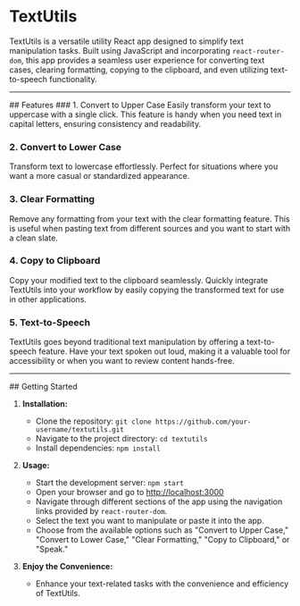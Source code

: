 # TextUtils

TextUtils is a versatile utility React app designed to simplify text manipulation tasks. Built using JavaScript and incorporating `react-router-dom`, this app provides a seamless user experience for converting text cases, clearing formatting, copying to the clipboard, and even utilizing text-to-speech functionality.
<hr>
## Features
### 1. Convert to Upper Case
Easily transform your text to uppercase with a single click. This feature is handy when you need text in capital letters, ensuring consistency and readability.

### 2. Convert to Lower Case
Transform text to lowercase effortlessly. Perfect for situations where you want a more casual or standardized appearance.

### 3. Clear Formatting
Remove any formatting from your text with the clear formatting feature. This is useful when pasting text from different sources and you want to start with a clean slate.

### 4. Copy to Clipboard
Copy your modified text to the clipboard seamlessly. Quickly integrate TextUtils into your workflow by easily copying the transformed text for use in other applications.

### 5. Text-to-Speech
TextUtils goes beyond traditional text manipulation by offering a text-to-speech feature. Have your text spoken out loud, making it a valuable tool for accessibility or when you want to review content hands-free.
<hr>
## Getting Started

1. **Installation:**
   - Clone the repository: `git clone https://github.com/your-username/textutils.git`
   - Navigate to the project directory: `cd textutils`
   - Install dependencies: `npm install`

2. **Usage:**
   - Start the development server: `npm start`
   - Open your browser and go to [http://localhost:3000](http://localhost:3000)
   - Navigate through different sections of the app using the navigation links provided by `react-router-dom`.
   - Select the text you want to manipulate or paste it into the app.
   - Choose from the available options such as "Convert to Upper Case," "Convert to Lower Case," "Clear Formatting," "Copy to Clipboard," or "Speak."

3. **Enjoy the Convenience:**
   - Enhance your text-related tasks with the convenience and efficiency of TextUtils.


